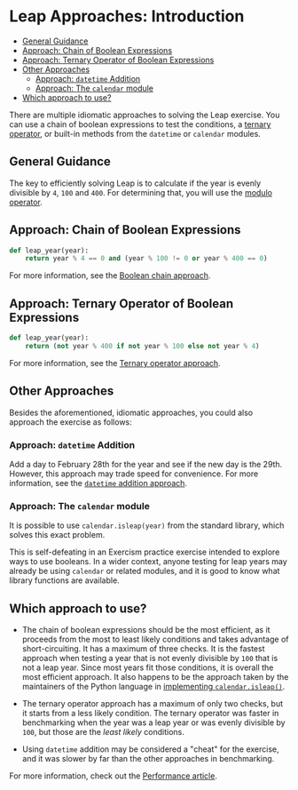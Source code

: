 # Leap Approaches: Introduction

- [General Guidance](#general-guidance)
- [Approach: Chain of Boolean Expressions](#approach-chain-of-boolean-expressions)
- [Approach: Ternary Operator of Boolean Expressions](#approach-ternary-operator-of-boolean-expressions)
- [Other Approaches](#other-approaches)
  - [Approach: `datetime` Addition](#approach-datetime-addition)
  - [Approach: The `calendar` module](#approach-the-calendar-module)
- [Which approach to use?](#which-approach-to-use)

There are multiple idiomatic approaches to solving the Leap exercise. You can
use a chain of boolean expressions to test the conditions, a [ternary
operator][ternary-operator], or built-in methods from the `datetime` or
`calendar` modules.

## General Guidance

The key to efficiently solving Leap is to calculate if the year is evenly
divisible by `4`, `100` and `400`. For determining that, you will use the
[modulo operator][modulo-operator].

## Approach: Chain of Boolean Expressions

```python
def leap_year(year):
    return year % 4 == 0 and (year % 100 != 0 or year % 400 == 0)

```

For more information, see the [Boolean chain approach][approach-boolean-chain].

## Approach: Ternary Operator of Boolean Expressions

```python
def leap_year(year):
    return (not year % 400 if not year % 100 else not year % 4)

```

For more information, see the [Ternary operator
approach][approach-ternary-operator].

## Other Approaches

Besides the aforementioned, idiomatic approaches, you could also approach the
exercise as follows:

### Approach: `datetime` Addition

Add a day to February 28th for the year and see if the new day is the 29th.
However, this approach may trade speed for convenience. For more information,
see the [`datetime` addition approach][approach-datetime-addition].

### Approach: The `calendar` module

It is possible to use `calendar.isleap(year)` from the standard library, which
solves this exact problem.

This is self-defeating in an Exercism practice exercise intended to explore ways
to use booleans. In a wider context, anyone testing for leap years may already
be using `calendar` or related modules, and it is good to know what library
functions are available.

## Which approach to use?

- The chain of boolean expressions should be the most efficient, as it proceeds
  from the most to least likely conditions and takes advantage of
  short-circuiting. It has a maximum of three checks. It is the fastest approach
  when testing a year that is not evenly divisible by `100` that is not a leap
  year. Since most years fit those conditions, it is overall the most efficient
  approach. It also happens to be the approach taken by the maintainers of the
  Python language in [implementing `calendar.isleap()`][calendar_isleap-code].

- The ternary operator approach has a maximum of only two checks, but it starts
  from a less likely condition. The ternary operator was faster in benchmarking
  when the year was a leap year or was evenly divisible by `100`, but those are
  the _least likely_ conditions.
- Using `datetime` addition may be considered a "cheat" for the exercise, and it
  was slower by far than the other approaches in benchmarking.

For more information, check out the [Performance article][article-performance].

[approach-boolean-chain]:
  https://exercism.org/tracks/python/exercises/leap/approaches/boolean-chain
[approach-datetime-addition]:
  https://exercism.org/tracks/python/exercises/leap/approaches/datetime-addition
[approach-ternary-operator]:
  https://exercism.org/tracks/python/exercises/leap/approaches/ternary-operator
[article-performance]:
  https://exercism.org/tracks/python/exercises/leap/articles/performance
[calendar_isleap-code]:
  https://github.com/python/cpython/blob/3.9/Lib/calendar.py#L100-L102
[modulo-operator]: https://realpython.com/python-modulo-operator/
[ternary-operator]:
  https://www.pythontutorial.net/python-basics/python-ternary-operator/
